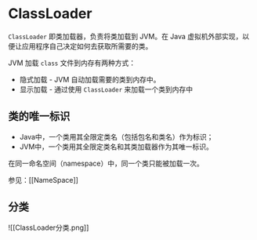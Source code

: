 # ClassLoader
`ClassLoader` 即类加载器，负责将类加载到 JVM。在 Java 虚拟机外部实现，以便让应用程序自己决定如何去获取所需要的类。

JVM 加载 `class` 文件到内存有两种方式：
-   隐式加载 - JVM 自动加载需要的类到内存中。
-   显示加载 - 通过使用 `ClassLoader` 来加载一个类到内存中


## 类的唯一标识
- Java中，一个类用其全限定类名（包括包名和类名）作为标识；
- JVM中，一个类用其全限定类名和其类加载器作为其唯一标识。

在同一命名空间（namespace）中，同一个类只能被加载一次。

参见：[[NameSpace]]

## 分类
![[ClassLoader分类.png]]